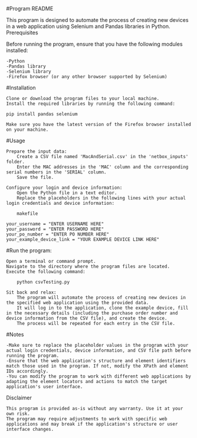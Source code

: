 #Program README

This program is designed to automate the process of creating new devices in a web application using Selenium and Pandas libraries in Python.
Prerequisites

Before running the program, ensure that you have the following modules installed:

    -Python
    -Pandas library
    -Selenium library
    -Firefox browser (or any other browser supported by Selenium)

#Installation

    Clone or download the program files to your local machine.
    Install the required libraries by running the following command:

    pip install pandas selenium

    Make sure you have the latest version of the Firefox browser installed on your machine.

#Usage

    Prepare the input data:
        Create a CSV file named 'MacAndSerial.csv' in the 'netbox_inputs' folder.
        Enter the MAC addresses in the 'MAC' column and the corresponding serial numbers in the 'SERIAL' column.
        Save the file.

    Configure your login and device information:
        Open the Python file in a text editor.
        Replace the placeholders in the following lines with your actual login credentials and device information:

        makefile

    your_username = "ENTER USERNAME HERE"
    your_password = "ENTER PASSWORD HERE"
    your_po_number = "ENTER PO NUMBER HERE"
    your_example_device_link = "YOUR EXAMPLE DEVICE LINK HERE"

#Run the program:

    Open a terminal or command prompt.
    Navigate to the directory where the program files are located.
    Execute the following command:

        python csvTesting.py

    Sit back and relax:
        The program will automate the process of creating new devices in the specified web application using the provided data.
        It will log in to the application, clone the example device, fill in the necessary details (including the purchase order number and device information from the CSV file), and create the device.
        The process will be repeated for each entry in the CSV file.

#Notes

    -Make sure to replace the placeholder values in the program with your actual login credentials, device information, and CSV file path before running the program.
    -Ensure that the web application's structure and element identifiers match those used in the program. If not, modify the XPath and element IDs accordingly.
    -You can modify the program to work with different web applications by adapting the element locators and actions to match the target application's user interface.

Disclaimer

    This program is provided as-is without any warranty. Use it at your own risk.
    The program may require adjustments to work with specific web applications and may break if the application's structure or user interface changes.
